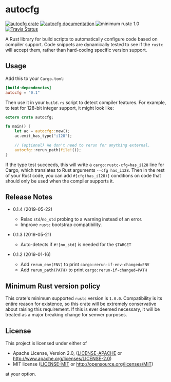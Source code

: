 autocfg
=======

[![autocfg crate](https://img.shields.io/crates/v/autocfg.svg)](https://crates.io/crates/autocfg)
[![autocfg documentation](https://docs.rs/autocfg/badge.svg)](https://docs.rs/autocfg)
![minimum rustc 1.0](https://img.shields.io/badge/rustc-1.0+-red.svg)
[![Travis Status](https://travis-ci.org/cuviper/autocfg.svg?branch=master)](https://travis-ci.org/cuviper/autocfg)

A Rust library for build scripts to automatically configure code based on
compiler support.  Code snippets are dynamically tested to see if the `rustc`
will accept them, rather than hard-coding specific version support.


## Usage

Add this to your `Cargo.toml`:

```toml
[build-dependencies]
autocfg = "0.1"
```

Then use it in your `build.rs` script to detect compiler features.  For
example, to test for 128-bit integer support, it might look like:

```rust
extern crate autocfg;

fn main() {
    let ac = autocfg::new();
    ac.emit_has_type("i128");

    // (optional) We don't need to rerun for anything external.
    autocfg::rerun_path(file!());
}
```

If the type test succeeds, this will write a `cargo:rustc-cfg=has_i128` line
for Cargo, which translates to Rust arguments `--cfg has_i128`.  Then in the
rest of your Rust code, you can add `#[cfg(has_i128)]` conditions on code that
should only be used when the compiler supports it.


## Release Notes

- 0.1.4 (2019-05-22)
  - Relax `std`/`no_std` probing to a warning instead of an error.
  - Improve `rustc` bootstrap compatibility.

- 0.1.3 (2019-05-21)
  - Auto-detects if `#![no_std]` is needed for the `$TARGET`

- 0.1.2 (2019-01-16)
  - Add `rerun_env(ENV)` to print `cargo:rerun-if-env-changed=ENV`
  - Add `rerun_path(PATH)` to print `cargo:rerun-if-changed=PATH`


## Minimum Rust version policy

This crate's minimum supported `rustc` version is `1.0.0`.  Compatibility is
its entire reason for existence, so this crate will be extremely conservative
about raising this requirement.  If this is ever deemed necessary, it will be
treated as a major breaking change for semver purposes.


## License

This project is licensed under either of

 * Apache License, Version 2.0, ([LICENSE-APACHE](LICENSE-APACHE) or
   http://www.apache.org/licenses/LICENSE-2.0)
 * MIT license ([LICENSE-MIT](LICENSE-MIT) or
   http://opensource.org/licenses/MIT)

at your option.
